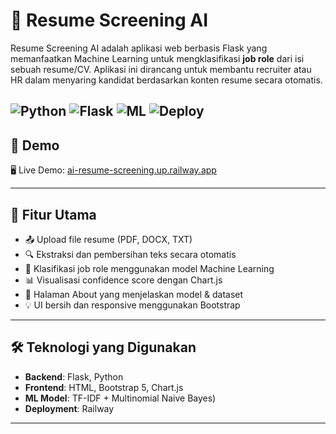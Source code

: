 # 🤖 Resume Screening AI

Resume Screening AI adalah aplikasi web berbasis Flask yang memanfaatkan Machine Learning untuk mengklasifikasi **job role** dari isi sebuah resume/CV. Aplikasi ini dirancang untuk membantu recruiter atau HR dalam menyaring kandidat berdasarkan konten resume secara otomatis.

![Python](https://img.shields.io/badge/Python-3.12-blue)
![Flask](https://img.shields.io/badge/Flask-Web%20Framework-yellow)
![ML](https://img.shields.io/badge/Machine%20Learning-TFIDF%20%2B%20Model-green)
![Deploy](https://img.shields.io/badge/Deployed%20On-Railway-lightgrey)
---

## 🚀 Demo

🖥️ Live Demo: [ai-resume-screening.up.railway.app](https://ai-resume-screening.up.railway.app/)  


---

## 📁 Fitur Utama

- 📤 Upload file resume (PDF, DOCX, TXT)
- 🔍 Ekstraksi dan pembersihan teks secara otomatis
- 🤖 Klasifikasi job role menggunakan model Machine Learning
- 📊 Visualisasi confidence score dengan Chart.js
- 📄 Halaman About yang menjelaskan model & dataset
- 💡 UI bersih dan responsive menggunakan Bootstrap

---

## 🛠️ Teknologi yang Digunakan

- **Backend**: Flask, Python
- **Frontend**: HTML, Bootstrap 5, Chart.js
- **ML Model**: TF-IDF + Multinomial Naive Bayes)
- **Deployment**: Railway

---

